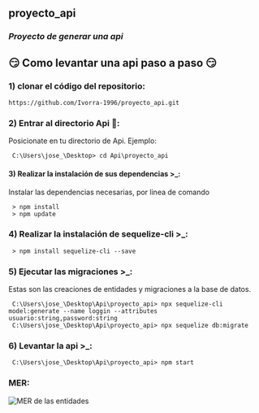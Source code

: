 ## proyecto_api
### _Proyecto de generar una api_


## 😏 Como levantar una api paso a paso 😏

### 1) clonar el código del repositorio:
    
    https://github.com/Ivorra-1996/proyecto_api.git

### 2) Entrar al directorio Api 📁:
Posicionate en tu directorio de Api.
Ejemplo:
     
     C:\Users\jose_\Desktop> cd Api\proyecto_api
    
#### 3) Realizar la instalación de sus dependencias >_:
Instalar las dependencias necesarias, por linea de comando
     
     > npm install 
     > npm update

### 4) Realizar la instalación de sequelize-cli >_:

     > npm install sequelize-cli --save
     
### 5) Ejecutar las migraciones >_:
Estas son las creaciones de entidades y migraciones a la base de datos.
     
     C:\Users\jose_\Desktop\Api\proyecto_api> npx sequelize-cli model:generate --name loggin --attributes usuario:string,password:string
     C:\Users\jose_\Desktop\Api\proyecto_api> npx sequelize db:migrate

### 6) Levantar la api >_:

     C:\Users\jose_\Desktop\Api\proyecto_api> npm start


### MER:

![MER de las entidades](https://raw.githubusercontent.com/Ivorra-1996/proyecto_api/main/mer.PNG)
